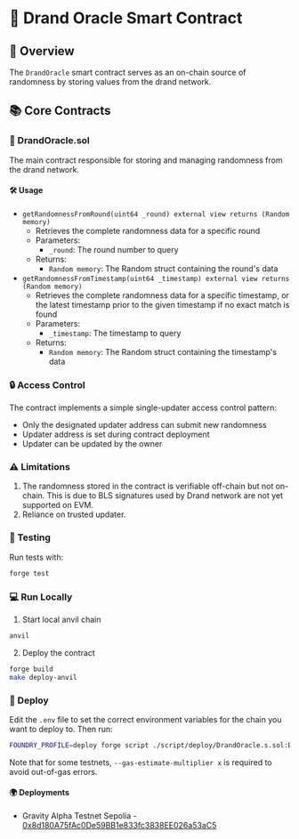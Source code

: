 # 📄 Drand Oracle Smart Contract

## 🔎 Overview

The `DrandOracle` smart contract serves as an on-chain source of randomness by storing values from the drand network.

## 📚 Core Contracts

### 🎲 DrandOracle.sol

The main contract responsible for storing and managing randomness from the drand network.

#### 🛠️ Usage

- `getRandomnessFromRound(uint64 _round) external view returns (Random memory)`
  - Retrieves the complete randomness data for a specific round
  - Parameters:
    - `_round`: The round number to query
  - Returns:
    - `Random memory`: The Random struct containing the round's data
- `getRandomnessFromTimestamp(uint64 _timestamp) external view returns (Random memory)`
  - Retrieves the complete randomness data for a specific timestamp, or the latest timestamp prior to the given timestamp if no exact match is found
  - Parameters:
    - `_timestamp`: The timestamp to query
  - Returns:
    - `Random memory`: The Random struct containing the timestamp's data

### 🔒 Access Control

The contract implements a simple single-updater access control pattern:

- Only the designated updater address can submit new randomness
- Updater address is set during contract deployment
- Updater can be updated by the owner

### ⚠️ Limitations

1. The randomness stored in the contract is verifiable off-chain but not on-chain. This is due to BLS signatures used by Drand network are not yet supported on EVM.
2. Reliance on trusted updater.

### 🧪 Testing

Run tests with:

```bash
forge test
```

### 💻 Run Locally

1. Start local anvil chain

```bash
anvil
```

2. Deploy the contract

```bash
forge build
make deploy-anvil
```

### 🚀 Deploy

Edit the `.env` file to set the correct environment variables for the chain you want to deploy to. Then run:

```bash
FOUNDRY_PROFILE=deploy forge script ./script/deploy/DrandOracle.s.sol:DrandOracleScript --broadcast --verify --verifier blockscout
```

Note that for some testnets, `--gas-estimate-multiplier x` is required to avoid out-of-gas errors.

#### 🌍 Deployments

- Gravity Alpha Testnet Sepolia - [0x8d180A75fAc0De59BB1e833fc3838EE026a53aC5](https://explorer-sepolia.gravity.xyz/address/0x8d180A75fAc0De59BB1e833fc3838EE026a53aC5)
